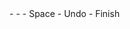 <meta data-spell-branch  data-spell-update-dyn-onchange>
- <meta data-dyn="spell-word-prediction" data-words-file="trees/Spell_Prediction/bncfrequency.json" data-max-nodes="3" data-spell-finish>
- <meta data-dyn="spell-letter-prediction" data-words-file="trees/Spell_Prediction/bncfrequency.json">
- Space <meta data-spell-letter=" ">
- Undo <meta data-spell-delchar>
- Finish <meta data-spell-finish>
